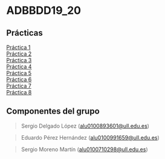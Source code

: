 # ADBBDD19_20
## Prácticas
[Práctica 1](https://github.com/alu0100893601-Sergio/ADBBDD19_20/tree/master/Prac1)  
[Práctica 2](https://github.com/alu0100893601-Sergio/ADBBDD19_20/tree/master/Prac2)  
[Práctica 3](https://github.com/alu0100893601-Sergio/ADBBDD19_20/tree/master/Prac3)  
[Práctica 4](https://github.com/alu0100893601-Sergio/ADBBDD19_20/tree/master/Prac4)  
[Práctica 5](https://github.com/alu0100893601-Sergio/ADBBDD19_20/tree/master/Prac5)  
[Práctica 6](https://github.com/alu0100893601-Sergio/ADBBDD19_20/tree/master/Prac6)  
[Práctica 7](https://github.com/alu0100893601-Sergio/ADBBDD19_20/tree/master/Prac7)  
[Práctica 8](https://github.com/alu0100893601-Sergio/ADBBDD19_20/tree/master/Prac8)  



## Componentes del grupo

> Sergio Delgado López (alu0100893601@ull.edu.es)

> Eduardo Pérez Hernández (alu0100991659@ull.edu.es)

> Sergio Moreno Martín (alu0100710298@ull.edu.es)
